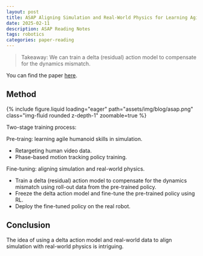 ```yaml
---
layout: post
title: ASAP Aligning Simulation and Real-World Physics for Learning Agile Humanoid Whole-Body Skills
date: 2025-02-11
description: ASAP Reading Notes
tags: robotics
categories: paper-reading
---
```


> Takeaway: We can train a delta (residual) action model to compensate for the dynamics mismatch.

You can find the paper [here](https://arxiv.org/abs/2502.0114).

## Method

{% include figure.liquid loading="eager" path="assets/img/blog/asap.png" class="img-fluid rounded z-depth-1" zoomable=true %}

Two-stage training process:

Pre-traing: learning agile humanoid skills in simulation.

- Retargeting human video data.
- Phase-based motion tracking policy training.
  
Fine-tuning: aligning simulation and real-world physics.

- Train a delta (residual) action model to compensate for the dynamics mismatch using roll-out data from the pre-trained policy.
- Freeze the delta action model and fine-tune the pre-trained policy using RL.
- Deploy the fine-tuned policy on the real robot.

## Conclusion

The idea of using a delta action model and real-world data to align simulation with real-world physics is intriguing.
